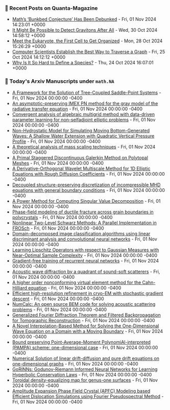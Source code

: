 ### 📝 Recent Posts on Quanta-Magazine
<!-- quanta starts -->
* <a href="https://www.quantamagazine.org/maths-bunkbed-conjecture-has-been-debunked-20241101/">Math’s ‘Bunkbed Conjecture’ Has Been Debunked</a> - Fri, 01 Nov 2024 14:23:01 +0000
* <a href="https://www.quantamagazine.org/it-might-be-possible-to-detect-gravitons-after-all-20241030/">It Might Be Possible to Detect Gravitons After All</a> - Wed, 30 Oct 2024 14:58:12 +0000
* <a href="https://www.quantamagazine.org/meet-the-eukaryote-the-first-cell-to-get-organized-20241028/">Meet the Eukaryote, the First Cell to Get Organized</a> - Mon, 28 Oct 2024 15:26:29 +0000
* <a href="https://www.quantamagazine.org/computer-scientists-establish-the-best-way-to-traverse-a-graph-20241025/">Computer Scientists Establish the Best Way to Traverse a Graph</a> - Fri, 25 Oct 2024 14:12:12 +0000
* <a href="https://www.quantamagazine.org/why-is-it-so-hard-to-define-a-species-20241024/">Why Is It So Hard to Define a Species?</a> - Thu, 24 Oct 2024 16:07:01 +0000
<!-- quanta ends -->

### 📝 Today's Arxiv Manuscripts under ``math.NA``
<!-- arxiv-math-na starts -->
* <a href="https://arxiv.org/abs/2410.23385">A Framework for the Solution of Tree-Coupled Saddle-Point Systems</a> - Fri, 01 Nov 2024 00:00:00 -0400
* <a href="https://arxiv.org/abs/2410.23650">An asymptotic-preserving IMEX PN method for the gray model of the radiative transfer equation</a> - Fri, 01 Nov 2024 00:00:00 -0400
* <a href="https://arxiv.org/abs/2410.23681">Convergent analysis of algebraic multigrid method with data-driven parameter learning for non-selfadjoint elliptic problems</a> - Fri, 01 Nov 2024 00:00:00 -0400
* <a href="https://arxiv.org/abs/2410.23707">Non-Hydrostatic Model for Simulating Moving Bottom-Generated Waves: A Shallow Water Extension with Quadratic Vertical Pressure Profile</a> - Fri, 01 Nov 2024 00:00:00 -0400
* <a href="https://arxiv.org/abs/2410.23816">A theoretical analysis of mass scaling techniques</a> - Fri, 01 Nov 2024 00:00:00 -0400
* <a href="https://arxiv.org/abs/2410.23865">A Primal Staggered Discontinuous Galerkin Method on Polytopal Meshes</a> - Fri, 01 Nov 2024 00:00:00 -0400
* <a href="https://arxiv.org/abs/2410.23945">A Derivative-Orthogonal Wavelet Multiscale Method for 1D Elliptic Equations with Rough Diffusion Coefficients</a> - Fri, 01 Nov 2024 00:00:00 -0400
* <a href="https://arxiv.org/abs/2410.23973">Decoupled structure-preserving discretization of incompressible MHD equations with general boundary conditions</a> - Fri, 01 Nov 2024 00:00:00 -0400
* <a href="https://arxiv.org/abs/2410.23999">A Power Method for Computing Singular Value Decomposition</a> - Fri, 01 Nov 2024 00:00:00 -0400
* <a href="https://arxiv.org/abs/2410.24107">Phase-field modeling of ductile fracture across grain boundaries in polycrystals</a> - Fri, 01 Nov 2024 00:00:00 -0400
* <a href="https://arxiv.org/abs/2410.24138">Nonlinear Two-Level Schwarz Methods: A Parallel Implementation in FROSch</a> - Fri, 01 Nov 2024 00:00:00 -0400
* <a href="https://arxiv.org/abs/2410.23359">Domain-decomposed image classification algorithms using linear discriminant analysis and convolutional neural networks</a> - Fri, 01 Nov 2024 00:00:00 -0400
* <a href="https://arxiv.org/abs/2410.23440">Learning Lipschitz Operators with respect to Gaussian Measures with Near-Optimal Sample Complexity</a> - Fri, 01 Nov 2024 00:00:00 -0400
* <a href="https://arxiv.org/abs/2410.23467">Gradient-free training of recurrent neural networks</a> - Fri, 01 Nov 2024 00:00:00 -0400
* <a href="https://arxiv.org/abs/2410.23647">Acoustic wave diffraction by a quadrant of sound-soft scatterers</a> - Fri, 01 Nov 2024 00:00:00 -0400
* <a href="https://arxiv.org/abs/2111.11408">A higher order nonconforming virtual element method for the Cahn-Hilliard equation</a> - Fri, 01 Nov 2024 00:00:00 -0400
* <a href="https://arxiv.org/abs/2311.16100">Efficient high-resolution refinement in cryo-EM with stochastic gradient descent</a> - Fri, 01 Nov 2024 00:00:00 -0400
* <a href="https://arxiv.org/abs/2312.00005">NumCalc: An open source BEM code for solving acoustic scattering problems</a> - Fri, 01 Nov 2024 00:00:00 -0400
* <a href="https://arxiv.org/abs/2407.01793">Generalized Fourier Diffraction Theorem and Filtered Backpropagation for Tomographic Reconstruction</a> - Fri, 01 Nov 2024 00:00:00 -0400
* <a href="https://arxiv.org/abs/2408.16483">A Novel Interpolation-Based Method for Solving the One-Dimensional Wave Equation on a Domain with a Moving Boundary</a> - Fri, 01 Nov 2024 00:00:00 -0400
* <a href="https://arxiv.org/abs/2410.14292">Bound preserving Point-Average-Moment PolynomiAl-interpreted (PAMPA) scheme: one-dimensional case</a> - Fri, 01 Nov 2024 00:00:00 -0400
* <a href="https://arxiv.org/abs/2410.20931">Numerical Solution of linear drift-diffusion and pure drift equations on one-dimensional graphs</a> - Fri, 01 Nov 2024 00:00:00 -0400
* <a href="https://arxiv.org/abs/2410.22193">GoRINNs: Godunov-Riemann Informed Neural Networks for Learning Hyperbolic Conservation Laws</a> - Fri, 01 Nov 2024 00:00:00 -0400
* <a href="https://arxiv.org/abs/2410.16833">Toroidal density-equalizing map for genus-one surfaces</a> - Fri, 01 Nov 2024 00:00:00 -0400
* <a href="https://arxiv.org/abs/2410.22720">Amplitude Expansion Phase Field Crystal (APFC) Modeling based Efficient Dislocation Simulations using Fourier Pseudospectral Method</a> - Fri, 01 Nov 2024 00:00:00 -0400
<!-- arxiv-math-na ends -->
